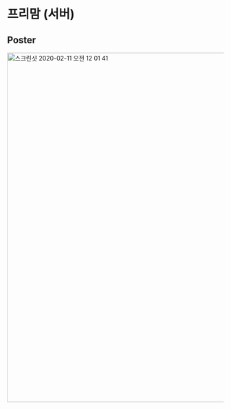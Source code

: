 # 프리맘 (서버)

## Poster
<img width="812" alt="스크린샷 2020-02-11 오전 12 01 41" src="https://user-images.githubusercontent.com/21326503/74161498-60a2a800-4c62-11ea-9ad5-a85dd0f0ded4.png">


